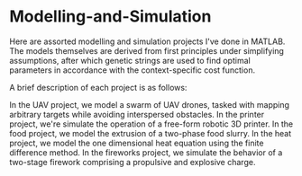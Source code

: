 # Modelling-and-Simulation

Here are assorted modelling and simulation projects I've done in MATLAB. The models themselves are derived from first principles under simplifying assumptions, after which genetic strings are used to find optimal parameters in accordance with the context-specific cost function. 

A brief description of each project is as follows:

In the UAV project, we model a swarm of UAV drones, tasked with mapping arbitrary targets while avoiding interspersed obstacles. 
In the printer project, we're simulate the operation of a free-form robotic 3D printer. 
In the food project, we model the extrusion of a two-phase food slurry. 
In the heat project, we model the one dimensional heat equation using the finite difference method.
In the fireworks project, we simulate the behavior of a two-stage firework comprising a propulsive and explosive charge.
